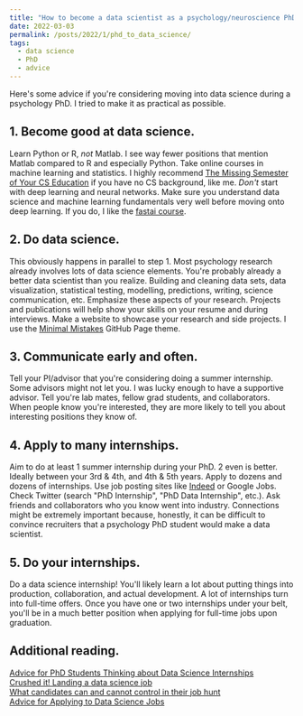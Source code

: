 ```yaml
---
title: "How to become a data scientist as a psychology/neuroscience PhD student"
date: 2022-03-03
permalink: /posts/2022/1/phd_to_data_science/
tags:
  - data science
  - PhD
  - advice
---
```


Here's some advice if you're considering moving into data science during a psychology PhD. I tried to make it as practical as possible.

## 1. Become good at data science.

Learn Python or R, _not_ Matlab. I see way fewer positions that mention Matlab compared to R and especially Python. Take online courses in machine learning and statistics. I highly recommend [The Missing Semester of Your CS Education](https://missing.csail.mit.edu/) if you have no CS background, like me. _Don't_ start with deep learning and neural networks. Make sure you understand data science and machine learning fundamentals very well before moving onto deep learning. If you do, I like the [fastai course](https://course.fast.ai/).

## 2. Do data science.

This obviously happens in parallel to step 1. Most psychology research already involves lots of data science elements. You're probably already a better data scientist than you realize. Building and cleaning data sets, data visualization, statistical testing, modelling, predictions, writing, science communication, etc. Emphasize these aspects of your research. Projects and publications will help show your skills on your resume and during interviews. Make a website to showcase your research and side projects. I use the [Minimal Mistakes](https://mmistakes.github.io/minimal-mistakes/docs/quick-start-guide/) GitHub Page theme.

## 3. Communicate early and often.

Tell your PI/advisor that you're considering doing a summer internship. Some advisors might not let you. I was lucky enough to have a supportive advisor. Tell you're lab mates, fellow grad students, and collaborators. When people know you're interested, they are more likely to tell you about interesting positions they know of.

## 4. Apply to many internships.

Aim to do at least 1 summer internship during your PhD. 2 even is better. Ideally between your 3rd & 4th, and 4th & 5th years. Apply to dozens and dozens of internships. Use job posting sites like [Indeed](indeed.com) or Google Jobs. Check Twitter (search "PhD Internship", "PhD Data Internship", etc.). Ask friends and collaborators who you know went into industry. Connections might be extremely important because, honestly, it can be difficult to convince recruiters that a psychology PhD student would make a data scientist.

## 5. Do your internships.

Do a data science internship! You'll likely learn a lot about putting things into production, collaboration, and actual development. A lot of internships turn into full-time offers. Once you have one or two internships under your belt, you'll be in a much better position when applying for full-time jobs upon graduation.

## Additional reading.
[Advice for PhD Students Thinking about Data Science Internships](https://colinquirk.com/internship-advice/)  
[Crushed it! Landing a data science job](http://www.erinshellman.com/crushed-it-landing-a-data-science-job/)  
[What candidates can and cannot control in their job hunt](https://ericmjl.github.io/blog/2021/11/28/what-candidates-can-and-cannot-control-in-their-job-hunt/)  
[Advice for Applying to Data Science Jobs](https://hookedondata.org/advice-for-applying-to-data-science-jobs/)  

